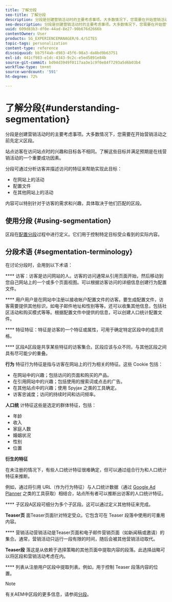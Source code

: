 ```yaml
---
title: 了解分段
seo-title: 了解分段
description: 分段是创建营销活动时的主要考虑事项。大多数情况下，您需要在开始营销活动之前先定义区段。
seo-description: 分段是创建营销活动时的主要考虑事项。大多数情况下，您需要在开始营销活动之前先定义区段。
uuid: 609d83b3-df0e-44ad-8e27-90b676d2666b
contentOwner: User
products: SG_EXPERIENCEMANAGER/6.4/SITES
topic-tags: personalization
content-type: reference
discoiquuid: bb75f4ab-d983-45f6-98a3-da8bd9b63751
exl-id: 441cf983-e1dc-4343-9c2c-e5ed5891e84b
source-git-commit: bd94d3949f0117aa3e1c9f0e84f7293a5d6b03b4
workflow-type: tm+mt
source-wordcount: '591'
ht-degree: 72%

---
```


# 了解分段{#understanding-segmentation}

分段是创建营销活动时的主要考虑事项。大多数情况下，您需要在开始营销活动之前先定义区段。

站点访客在访问站点时的兴趣和目标各不相同。了解这些目标并满足预期是在线营销活动的一个重要成功因素。

分段可通过分析访客并描述访问的特征来帮助实现此目标：

* 在网站上的活动
* 配置文件
* 在其他网站上的活动

内容可以特别针对于访客的需求和兴趣，具体取决于他们匹配的区段。

## 使用分段  {#using-segmentation}

区段在[配置分段](/help/sites-administering/campaign-segmentation.md)过程中进行定义。它们用于控制特定目标受众看到的实际内容。

## 分段术语  {#segmentation-terminology}

在讨论分段时，会用到以下术语：

**** 访客：访客是访问网站的人。访客的访问通常从引用页面开始，然后移动到您自己网站上的一个或多个页面视图。可以根据访客访问的详细信息创建行为配置文件。

**** 用户用户是在网站中注册以接收帐户配置文件的访客。要生成配置文件，访客需要提供其他标识，如电子邮件地址和性别等等。还可以收集其他信息，包括社区活动和购买模式等等。根据配置文件中提供的信息，可以创建人口统计配置文件。

**** 特征特征：特征是访客的一个特征或属性，可用于确定特定区段中的成员资格。

**** 区段A区段是共享某些特征的访客集合。区段应该与众不同，与其他区段之间具有尽可能少的重叠。

**行为** 特征行为特征是指与访客在网站上的行为相关的特征。这些 Cookie 包括：

* 在网站中的兴趣；包括访问的页面和购买的产品。
* 在引用网站中的兴趣；包括使用的搜索词或点击的广告。
* 在其他站点中的兴趣；使用 Spyjax 之类的工具确定。
* 访客忠诚度；访问的持续时间和访问频率。

**人口统** 计特征这些是选定的群体特征，包括：

* 年龄
* 收入
* 家庭人数
* 婚姻状况
* 性别
* 位置

**衍生的特征**

在未注册的情况下，有些人口统计特征很难确定，但可以通过组合行为和人口统计特征来推断。

例如，通过将引用 URL（作为行为特征）与人口统计数据（通过 [Google Ad Planner](https://www.google.com/adplanner/) 之类的工具获取）相结合，站点所有者可以推断出访客的人口统计特征。

**** 子区段A区段可细分为多个子区段。这可以通过定义其他特征来完成。

**Teaser页** 面Teaser页面针对特定受众。它包含可在 Teaser 段落中使用的可重用内容。

**** 营销活动营销活动是Teaser页面和电子邮件营销页面（如新闻稿或邀请）的集合。通常，营销活动只运行一段有限的时间，随后会被其他营销活动取代。

**Teaser段** 落这是从依赖于选择策略的其他页面中提取内容的段落。此选择战略可以将区段和营销活动考虑在内。

**** 列表从注册用户区段中提取列表。例如，用于控制 Teaser 段落内容的位置。

>[!NOTE]
>
>有关AEM中区段的更多信息，请参阅[分段](/help/sites-administering/campaign-segmentation.md)。
